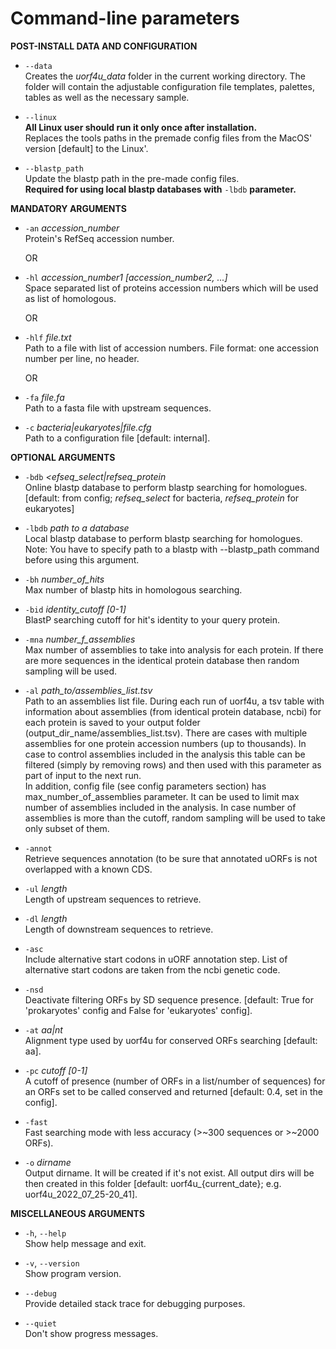 # Сommand-line parameters

	
**POST-INSTALL DATA AND CONFIGURATION**

- `--data`  
Creates the *uorf4u_data* folder in the current working directory.
The folder will contain the adjustable configuration file templates, palettes, tables as well as the necessary sample.

- `--linux`  
**All Linux user should run it only once after installation.**  
Replaces the tools paths in the premade config files from the MacOS' version [default] to the Linux'.
 
- `--blastp_path`  
Update the blastp path in the pre-made config files.  
**Required for using local blastp databases with** `-lbdb` **parameter.**  


**MANDATORY ARGUMENTS**

- `-an` *accession_number*  
Protein's RefSeq accession number.

	OR

- `-hl` *accession_number1 [accession_number2, ...]*  
Space separated list of proteins accession numbers which will be used as list of homologous.

	OR

- `-hlf` *file.txt*  
Path to a file with list of accession numbers. File format: one accession number per line, no header.

	OR

- `-fa` *file.fa*  
    Path to a fasta file with upstream sequences.


- `-c` *bacteria|eukaryotes|file.cfg*  
Path to a configuration file [default: internal].


**OPTIONAL ARGUMENTS**

- `-bdb` *<efseq_select|refseq_protein*  
Online blastp database to perform blastp searching for homologues.  
[default: from config; *refseq_select* for bacteria, *refseq_protein* for eukaryotes]

- `-lbdb` *path to a database*  
Local blastp database to perform blastp searching for homologues.  
Note: You have to specify path to a blastp with --blastp_path command before using this argument.

- `-bh` *number_of_hits*  
Max number of blastp hits in homologous searching.

- `-bid` *identity_cutoff [0-1]*  
BlastP searching cutoff for hit's identity to your query protein.

- `-mna` *number_f_assemblies*  
Max number of assemblies to take into analysis for each protein. If there are more sequences in the identical protein database then random sampling will be used.

- `-al` *path_to/assemblies_list.tsv*  
Path to an assemblies list file. During each run of uorf4u, a tsv table with information about assemblies (from identical protein database, ncbi) for each protein is saved to your output folder (output_dir_name/assemblies_list.tsv). There are cases with multiple assemblies for one protein accession numbers (up to thousands). In case to control assemblies included in the analysis this table can be filtered (simply by removing rows) and then used with this parameter as part of input to the next run.  
In addition, config file (see config parameters section) has max_number_of_assemblies parameter. It can be used to limit max number of assemblies included in the analysis. In case number of assemblies is more than the cutoff, random sampling will be used to take only subset of them.

- `-annot`  
Retrieve sequences annotation (to be sure that annotated uORFs is not overlapped with a known CDS. 

- `-ul` *length*     
Length of upstream sequences to retrieve.

- `-dl` *length*    
Length of downstream sequences to retrieve.

- `-asc`   
Include alternative start codons in uORF annotation step. List of alternative start codons are taken from the ncbi genetic code.

- `-nsd`  
Deactivate filtering ORFs by SD sequence presence. [default: True for 'prokaryotes' config and False for 'eukaryotes' config].

- `-at` *aa|nt*  
Alignment type used by uorf4u for conserved ORFs searching [default: aa]. 

- `-pc` *cutoff [0-1]*  
A cutoff of presence (number of ORFs in a list/number of sequences) for an ORFs set to be called conserved and returned [default: 0.4, set in the config].

- `-fast`  
Fast searching mode with less accuracy (>~300 sequences or >~2000 ORFs).

- `-o` *dirname*  
Output dirname. It will be created if it's not exist. All output dirs will be then created in this folder [default: uorf4u_{current_date}; e.g. uorf4u_2022_07_25-20_41].


**MISCELLANEOUS ARGUMENTS**

- `-h`, `--help`  
Show help message and exit.

- `-v`, `--version`  
Show program version.

- `--debug`  
Provide detailed stack trace for debugging purposes.

- `--quiet`  
Don't show progress messages.
